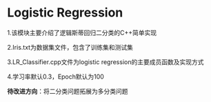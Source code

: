 # Logistic Regression

1.该模块主要介绍了逻辑斯蒂回归二分类的C++简单实现

2.Iris.txt为数据集文件，包含了训练集和测试集

3.LR_Classifier.cpp文件为logistic regression的主要成员函数及实现方式

4.学习率默认0.3，Epoch默认为100

**待改进方向**：将二分类问题拓展为多分类问题
